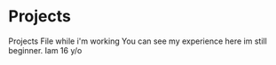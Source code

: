 # Projects
Projects File while i'm working 
You can see my experience here
im still beginner. 
Iam 16 y/o
